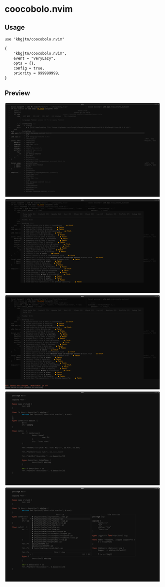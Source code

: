 # coocobolo.nvim

## Usage

```
use "kbgjtn/coocobolo.nvim"
```

```
{
    "kbgjtn/coocobolo.nvim",
    event = "VeryLazy",
    opts = {},
    config = true,
    priority = 999999999,
}

```
## Preview

![alt text](https://github.com/Kbgjtn/coocobolo.nvim/blob/main/images/Screenshot%20From%202024-09-14%2003-55-22.png)
![alt text](https://github.com/Kbgjtn/coocobolo.nvim/blob/main/images/Screenshot%20From%202024-09-14%2003-55-43.png)
![alt text](https://github.com/Kbgjtn/coocobolo.nvim/blob/main/images/Screenshot%20From%202024-09-14%2003-55-56.png)
![alt text](https://github.com/Kbgjtn/coocobolo.nvim/blob/main/images/Screenshot%20From%202024-09-14%2003-58-32.png)
![alt text](https://github.com/Kbgjtn/coocobolo.nvim/blob/main/images/Screenshot%20From%202024-09-14%2003-58-58.png)
